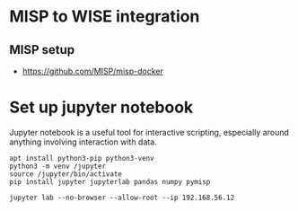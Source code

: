 # MISP to WISE integration

## MISP setup

* https://github.com/MISP/misp-docker

# Set up jupyter notebook

Jupyter notebook is a useful tool for interactive scripting, especially around anything involving interaction with data.

```
apt install python3-pip python3-venv
python3 -m venv /jupyter
source /jupyter/bin/activate
pip install jupyter jupyterlab pandas numpy pymisp
```

```
jupyter lab --no-browser --allow-root --ip 192.168.56.12
```
